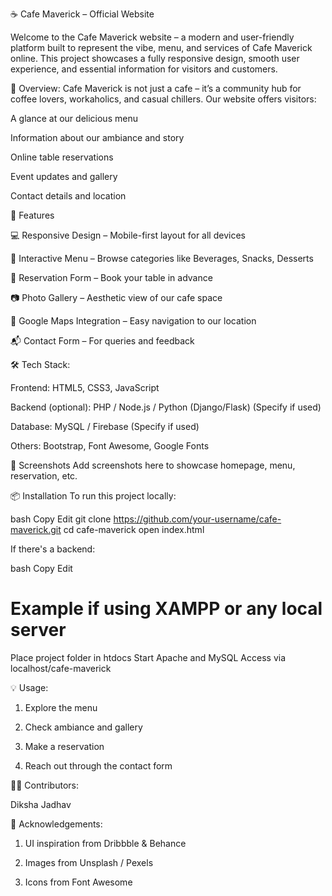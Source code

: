 ☕ Cafe Maverick – Official Website

Welcome to the Cafe Maverick website – a modern and user-friendly platform built to represent the vibe, menu, and services of Cafe Maverick online. This project showcases a fully responsive design, smooth user experience, and essential information for visitors and customers.

📝 Overview:
Cafe Maverick is not just a cafe – it’s a community hub for coffee lovers, workaholics, and casual chillers. Our website offers visitors:

A glance at our delicious menu

Information about our ambiance and story

Online table reservations

Event updates and gallery

Contact details and location

🚀 Features

💻 Responsive Design – Mobile-first layout for all devices

🧾 Interactive Menu – Browse categories like Beverages, Snacks, Desserts

📅 Reservation Form – Book your table in advance

📷 Photo Gallery – Aesthetic view of our cafe space

📍 Google Maps Integration – Easy navigation to our location

📬 Contact Form – For queries and feedback

🛠 Tech Stack:

Frontend: HTML5, CSS3, JavaScript

Backend (optional): PHP / Node.js / Python (Django/Flask) (Specify if used)

Database: MySQL / Firebase (Specify if used)

Others: Bootstrap, Font Awesome, Google Fonts

📸 Screenshots
Add screenshots here to showcase homepage, menu, reservation, etc.

📦 Installation
To run this project locally:

bash
Copy
Edit
git clone https://github.com/your-username/cafe-maverick.git
cd cafe-maverick
open index.html

If there's a backend:

bash
Copy
Edit

# Example if using XAMPP or any local server
Place project folder in htdocs
Start Apache and MySQL
Access via localhost/cafe-maverick

💡 Usage:

1. Explore the menu

2. Check ambiance and gallery

3. Make a reservation

4. Reach out through the contact form

👩‍💻 Contributors:

Diksha Jadhav

🙌 Acknowledgements:

1. UI inspiration from Dribbble & Behance

2. Images from Unsplash / Pexels

3. Icons from Font Awesome
